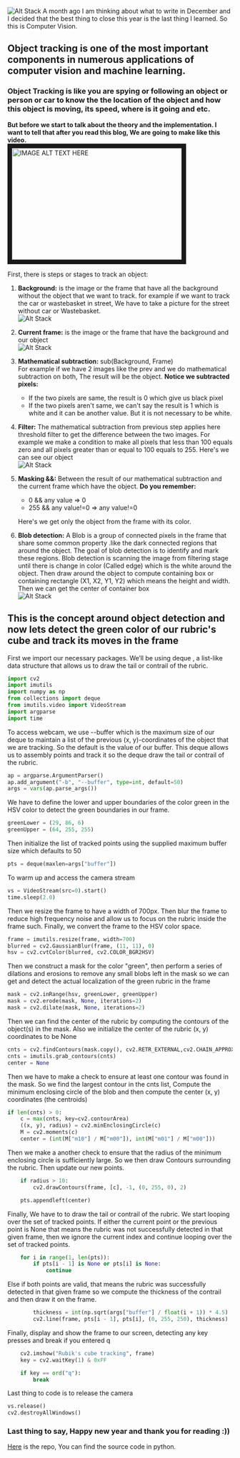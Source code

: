![Alt Stack](https://i.imgur.com/nffQgQw.jpg "Object tracking - ")
A month ago I am thinking about what to write in December and I decided that the best thing to close this year is the last thing I learned. So this is Computer Vision.  

## Object tracking is one of the most important components in numerous applications of computer vision and machine learning.
### Object Tracking is like you are spying or following an object or person or car to know the the location of the object and how this object is moving, its speed, where is it going and etc.

**But before we start to talk about the theory and the implementation. I want to tell that after you read this blog, We are going to make like this video.**  
 <a href="https://www.youtube.com/watch?v=8Bk_I_H8GlQ
" target="_blank"><img src="https://i.imgur.com/6LNfYaH.png" 
alt="IMAGE ALT TEXT HERE" width="380" height="250" border="10" /></a>

First, there is steps or stages to track an object:
1. **Background:** is the image or the frame that have all the background without the object that we want to track.
for example if we want to track the car or wastebasket in street, We have to take a picture for the street without car or Wastebasket.  
![Alt Stack](https://i.imgur.com/cBlGhJq.png "background without our object")

2. **Current frame:** is the image or the frame that have the background and our object  
![Alt Stack](https://i.imgur.com/GjCQiho.png "background with our object")


3. **Mathematical subtraction:** sub(Background, Frame)  
For example if we have 2 images like the prev and we do mathematical subtraction on both, The result will be the object. 
**Notice we subtracted pixels:** 
    * If the two pixels are same, the result is 0 which give us black pixel
    * If the two pixels aren't same, we can't say the result is 1 which is white and it can be another value. But it is not necessary to be white.

4. **Filter:** The mathematical subtraction from previous step applies here threshold filter to get the difference between the two images. 
For example we make a condition to make all pixels that less than 100 equals zero and all pixels greater than or equal to 100 equals to 255. Here's we can see our object  
![Alt Stack](https://i.imgur.com/7WvXxjZ.png "Our object after subtraction")
 
5. **Masking &&:** Between the result of our mathematical subtraction and the current frame which have the object. 
**Do you remember:** 
    * 0 && any value => 0 
    * 255 && any value!=0 => any value!=0 

    Here's we get only the object from the frame with its color.

6. **Blob detection:** A Blob is a group of connected pixels in the frame that share some common property .like the dark connected regions that around the object. The goal of blob detection is to identify and mark these regions.
Blob detection is scanning the image from filtering stage until there is change in color (Called edge) which is the white around the object. Then draw around the object to compute containing box or containing rectangle  (X1, X2, Y1, Y2) which means the height and width. Then we can get the center of container box  
![Alt Stack](https://i.imgur.com/okoqgC6.png "Our object after blob detection")


## **This is the concept around object detection and now lets detect the green color of our rubric's cube and track its moves in the frame**


First we import our necessary packages. We’ll be using deque , a list-like data structure that allows us to draw the tail or contrail of the rubric.

```python
import cv2
import imutils
import numpy as np
from collections import deque
from imutils.video import VideoStream
import argparse
import time
```

To access webcam, we use --buffer which is the maximum size of our deque to maintain a list of the previous (x, y)-coordinates of the object that we are tracking. So the default is the value of our buffer.
This deque  allows us to assembly points and track it so the deque draw the tail or contrail of the rubric.


```python
ap = argparse.ArgumentParser()
ap.add_argument("-b", "--buffer", type=int, default=50)
args = vars(ap.parse_args())

```

We have to define the lower and upper boundaries of the color green in the HSV color to detect the green boundaries in our frame. 
```python
greenLower = (29, 86, 6)
greenUpper = (64, 255, 255)
```

Then initialize the list of tracked points using the supplied maximum buffer size which defaults to 50
```python
pts = deque(maxlen=args["buffer"])

```

To warm up and access the camera stream
```python
vs = VideoStream(src=0).start()
time.sleep(2.0)
```

Then we resize the frame to have a width of 700px. Then blur the frame to reduce high frequency noise and allow us to focus on the rubric inside the frame such. Finally, we convert the frame  to the HSV color space.
```python
frame = imutils.resize(frame, width=700)
blurred = cv2.GaussianBlur(frame, (11, 11), 0)
hsv = cv2.cvtColor(blurred, cv2.COLOR_BGR2HSV)

```

Then we construct a mask for the color "green", then perform a series of dilations and erosions to remove any small blobs left in the mask so we can get and detect the actual localization of the green rubric in the frame

```python
mask = cv2.inRange(hsv, greenLower, greenUpper)
mask = cv2.erode(mask, None, iterations=2)
mask = cv2.dilate(mask, None, iterations=2)

```

Then we can find the center of the rubric by computing the contours of the object(s) in the mask.
Also we initialize the center of the rubric (x, y) coordinates to be None 

```python
cnts = cv2.findContours(mask.copy(), cv2.RETR_EXTERNAL,cv2.CHAIN_APPROX_SIMPLE)	
cnts = imutils.grab_contours(cnts)
center = None
```

Then we have to make a check to ensure at least one contour was found in the mask. So we find the largest contour in the cnts list, Compute the minimum enclosing circle of the blob and then compute the center (x, y) coordinates (the centroids)

```python
if len(cnts) > 0:
	c = max(cnts, key=cv2.contourArea)
	((x, y), radius) = cv2.minEnclosingCircle(c)
	M = cv2.moments(c)
	center = (int(M["m10"] / M["m00"]), int(M["m01"] / M["m00"]))

```

Then we make a another check to ensure that the radius of the minimum enclosing circle is sufficiently large. So we then draw Contours surrounding the rubric. Then update our new points.

```python
	if radius > 10:
	    cv2.drawContours(frame, [c], -1, (0, 255, 0), 2)

	pts.appendleft(center)

```

Finally, We have to to draw the tail or contrail of the rubric. 
We start looping over the set of tracked points. If either the current point or the previous point is None that means the rubric was not successfully detected in that given frame, then we ignore the current index and continue looping over the set of tracked points.
```python
    for i in range(1, len(pts)):
        if pts[i - 1] is None or pts[i] is None:
            continue
```


Else if both points are valid, that means the rubric was successfully detected in that given frame so we compute the thickness of the contrail and then draw it on the frame.
```python	
        thickness = int(np.sqrt(args["buffer"] / float(i + 1)) * 4.5)
        cv2.line(frame, pts[i - 1], pts[i], (0, 255, 250), thickness)

```

Finally, display and show the frame to our screen, detecting any key presses and break if you entered q

```python
    cv2.imshow("Rubik's cube tracking", frame)
    key = cv2.waitKey(1) & 0xFF

    if key == ord("q"):
        break
```

Last thing to code is to release the camera

```python
vs.release()
cv2.destroyAllWindows()
```


### Last thing to say, Happy new year and thank you for reading :))
[Here](https://github.com/mohamedkhaledyousef/Crash-courses/tree/master/Computer%20vision/Rubik's%20cube%20tracking) is the repo, You can find the source code in python.


